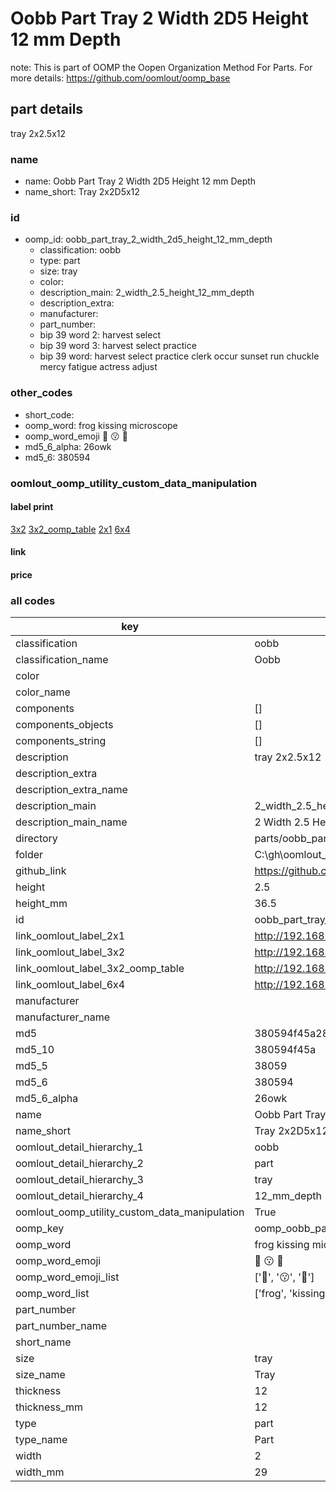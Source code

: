 # Oobb Part Tray 2 Width 2D5 Height 12 mm Depth  

note: This is part of OOMP the Oopen Organization Method For Parts. For more details: https://github.com/oomlout/oomp_base

##  part details
  



tray 2x2.5x12



### name
* name: Oobb Part Tray 2 Width 2D5 Height 12 mm Depth
* name_short: Tray 2x2D5x12 
### id
* oomp_id: oobb_part_tray_2_width_2d5_height_12_mm_depth
  * classification: oobb
  * type: part
  * size: tray
  * color: 
  * description_main: 2_width_2.5_height_12_mm_depth
  * description_extra: 
  * manufacturer: 
  * part_number: 
  * bip 39 word 2: harvest select
  * bip 39 word 3: harvest select practice
  * bip 39 word: harvest select practice clerk occur sunset run chuckle mercy fatigue actress adjust

### other_codes
* short_code: 
* oomp_word: frog kissing microscope
* oomp_word_emoji :frog: :kissing: :microscope:
* md5_6_alpha: 26owk
* md5_6: 380594






### oomlout_oomp_utility_custom_data_manipulation
#### label print
[3x2](http://192.168.1.245:1112/?label=oomp%2026owk)
[3x2_oomp_table](http://192.168.1.108:1112/?label=oomp%2026owk)
[2x1](http://192.168.1.242:1112/?label=oomp%2026owk)
[6x4](http://192.168.1.55:1112/?label=oomp%2026owk)    

#### link

                              

#### price







### all codes 
| key | value |  
| --- | --- |  
| classification | oobb |  
| classification_name | Oobb |  
| color |  |  
| color_name |  |  
| components | [] |  
| components_objects | [] |  
| components_string | [] |  
| description | tray 2x2.5x12 |  
| description_extra |  |  
| description_extra_name |  |  
| description_main | 2_width_2.5_height_12_mm_depth |  
| description_main_name | 2 Width 2.5 Height 12 mm Depth |  
| directory | parts/oobb_part_tray_2_width_2d5_height_12_mm_depth |  
| folder | C:\gh\oomlout_oobb_version_4_generated_parts\parts\oobb_part_tray_2_width_2d5_height_12_mm_depth |  
| github_link | https://github.com/oomlout/oomlout_oomp_part_src/tree/main/parts/oobb_part_tray_2_width_2d5_height_12_mm_depth |  
| height | 2.5 |  
| height_mm | 36.5 |  
| id | oobb_part_tray_2_width_2d5_height_12_mm_depth |  
| link_oomlout_label_2x1 | http://192.168.1.242:1112/?label=oomp%2026owk |  
| link_oomlout_label_3x2 | http://192.168.1.245:1112/?label=oomp%2026owk |  
| link_oomlout_label_3x2_oomp_table | http://192.168.1.108:1112/?label=oomp%2026owk |  
| link_oomlout_label_6x4 | http://192.168.1.55:1112/?label=oomp%2026owk |  
| manufacturer |  |  
| manufacturer_name |  |  
| md5 | 380594f45a2897ab664c62a752f0d34b |  
| md5_10 | 380594f45a |  
| md5_5 | 38059 |  
| md5_6 | 380594 |  
| md5_6_alpha | 26owk |  
| name | Oobb Part Tray 2 Width 2D5 Height 12 mm Depth |  
| name_short | Tray 2x2D5x12  |  
| oomlout_detail_hierarchy_1 | oobb |  
| oomlout_detail_hierarchy_2 | part |  
| oomlout_detail_hierarchy_3 | tray |  
| oomlout_detail_hierarchy_4 | 12_mm_depth |  
| oomlout_oomp_utility_custom_data_manipulation | True |  
| oomp_key | oomp_oobb_part_tray_2_width_2d5_height_12_mm_depth |  
| oomp_word | frog kissing microscope |  
| oomp_word_emoji | :frog: :kissing: :microscope: |  
| oomp_word_emoji_list | [':frog:', ':kissing:', ':microscope:'] |  
| oomp_word_list | ['frog', 'kissing', 'microscope'] |  
| part_number |  |  
| part_number_name |  |  
| short_name |  |  
| size | tray |  
| size_name | Tray |  
| thickness | 12 |  
| thickness_mm | 12 |  
| type | part |  
| type_name | Part |  
| width | 2 |  
| width_mm | 29 |  
